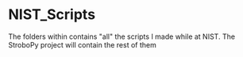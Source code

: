 # NIST_Scripts
The folders within contains "all" the scripts I made while at NIST.
The StroboPy project will contain the rest of them 
